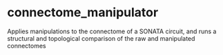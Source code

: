 # connectome_manipulator
Applies manipulations to the connectome of a SONATA circuit, and runs a structural and topological comparison of the raw and manipulated connectomes
